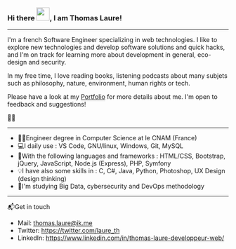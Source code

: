 ### Hi there <img src="https://raw.githubusercontent.com/MartinHeinz/MartinHeinz/master/wave.gif" width="30px">, I am Thomas Laure!

---

I'm a french Software Engineer specializing in web technologies. I like to explore new technologies and develop software solutions and quick hacks, and I'm on track for learning more about development in general, eco-design and security.

In my free time, I love reading books, listening podcasts about many subjets such as philosophy, nature, environment, human rights or tech.

Please have a look at my [Portfolio](https://thomaslaure.fr/) for more details about me. I'm open to feedback and suggestions!

🐱‍💻

---

- 👨‍🎓Engineer degree in Computer Science at le CNAM (France)
- 💻I daily use : VS Code, GNU/linux, Windows, Git, MySQL
- 🧰With the following languages and frameworks : HTML/CSS, Bootstrap, jQuery, JavaScript, Node.js (Express), PHP, Symfony
- 💡I have also some skills in : C, C#, Java, Python, Photoshop, UX Design (design thinking)
- 🌱I'm studying Big Data, cybersecurity and DevOps methodology

---

📬Get in touch
- Mail: thomas.laure@ik.me
- Twitter: https://twitter.com/laure_th
- LinkedIn: https://www.linkedin.com/in/thomas-laure-developpeur-web/
